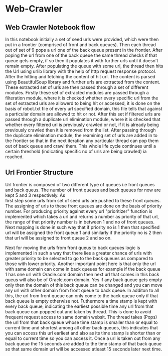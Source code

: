 # Web-Crawler

## Web Crawler Notebook flow
 
 In this notebook initially a set of seed urls were provided, which were then put in a frontier (comprised of front and back queues). Then each thread out of set of 9 pops a url
 one of the back queue present in the frontier. After poping the url from one of the back queue the same thread checks if that queue gets empty, if so then it populates it with 
 further urls until it doesn't remain empty. After populating the queue with some url, the thread then hits the Url using urlib library with the help of http request response
 protocol. After the hitting and fetching the content of hit url. The content is parsed using BeautifulSoup library and further urls are extracted from the content. These
 extracted set of urls are then passed through a set of different modules. Firstly these set of extracted modules are passed through a filteration module, where it is checked
 whether every specific url from the set of extracted urls are allowerd to being hit or accessed, it is done on the basis of robot.txt file of every url specified domain, this 
 file tells that against a particular domain are allowed to hit or not. After this set if filtered urls are passed through a duplicate url elimination module, where it is checked
 that whether every filtered url is previously crawled or not, if it is already being previously crawled then it is removed from the list. After passing through the duplicate
 elimination module, the reamining set of urls are added in to the frontier so that in the next iteration any particular thread can pop them out of back queue and crawl them. This
 whole life cycle continues until a certain threshold (indicating specific no of urls are being crawled) ia reached.
 
## Url Frontier Structure

 Url frontier is composed of two different type of queues i.e front queues and back queus. The number of front queues and back queues for now are kept 5 and 3 respectively. As  
 first step some urls from set of seed urls are pushed to these front queues. The assigning of urls to these front queues are done on the basis of priority number. For producing 
 priority against every url "prioritizer" function is implemented which takes a url and returns a number as priority of that url, the range of that priority number is in between 1 
 and no of front queues. Next mapping is done in such way that if priority no is 1 then that specified url will be assigned the front queue 1 and similarly if the priority no is 2
 then that url will be assigned to front queue 2 and so on.
 
 Next for moving the urls from front queus to back queues logic is implemented in such a way that there lies a greater chance of urls with greater priority to be selected to go to 
 the back queues as compared to those with lower priority. Another important point here is that only the url with same domain can come in back queues for example if the back queue 
 1 has one url with Oracle.com domain then next url that comes in this back queus will also be of Oracle.com domain. Yes if any back queue gets empty only then the domain of this 
 back queue can be changed and you can move any url with other domain from front queue to back queue. In additon to all this, the url from front queue can only come to the back 
 queue only if that back queue is empty otherwise not. Futhermore a time stamp is kept with every back queue, indicating the earliest possible time any url from that back queue 
 can popped out and taken by thread. This is done to avoid frequent request access to same domain websit. The thread takes (Pops) the url from that back queue whose time stamp is 
 smaller than or equal to current time and shortest among all other back queues, this indicates that you can access this url earliest and also as its time stamp is shorter than or 
 equal to current time so you can access it. Once a url is taken out from any back queue the 15 seconds are added to the time stamp of that back queue so that same domain url will 
 be accessed atleast 15 seconds later next time.
